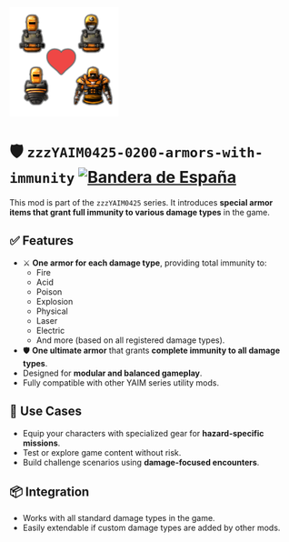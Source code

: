 ![](./thumbnail.png)

# 🛡️ `zzzYAIM0425-0200-armors-with-immunity` [![Bandera de España](https://flagcdn.com/20x15/es.png)](./Doc/README.md)

This mod is part of the `zzzYAIM0425` series. It introduces **special armor items that grant full immunity to various damage types** in the game.

## ✅ Features

- ⚔️ **One armor for each damage type**, providing total immunity to:
  - Fire
  - Acid
  - Poison
  - Explosion
  - Physical
  - Laser
  - Electric
  - And more (based on all registered damage types).
- 🛡️ **One ultimate armor** that grants **complete immunity to all damage types**.
- Designed for **modular and balanced gameplay**.
- Fully compatible with other YAIM series utility mods.

## 🔧 Use Cases

- Equip your characters with specialized gear for **hazard-specific missions**.
- Test or explore game content without risk.
- Build challenge scenarios using **damage-focused encounters**.

## 📦 Integration

- Works with all standard damage types in the game.
- Easily extendable if custom damage types are added by other mods.
